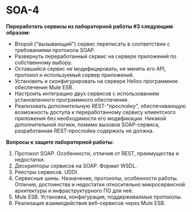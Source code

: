 # SOA-4

**Переработать сервисы из лабораторной работы #3 следующим образом:**

- Второй ("вызывающий") сервис переписать в соответствии с требованиями протокола SOAP.
- Развернуть переработанный сервис на сервере приложений по собственному выбору.
- Оставшийся сервис не модифицировать, не менять его API, протокол и используемый сервер приложений.
- Установить и сконфигурировать на сервере Helios программное обеспечение Mule ESB.
- Настроить интеграцию двух сервисов с использованием установленного программного обеспечения.
- Реализовать дополнительную REST-"прослойку", обеспечивающую возможность доступа к переработанному сервису клиентского приложения без необходимости его модификации. Никакой дополнительной логики, помимо вызовов SOAP-сервиса, разработанная REST-прослойка содержать не должна.

**Вопросы к защите лабораторной работы:**

1. Протокол SOAP. Особенности, отличия от REST, преимущества и недостатки.
2. Дескрипторы сервисов на SOAP. Формат WSDL.
3. Реестры сервисов. UDDI.
4. Сервисные шины. Назначение, протоколы, особенности работы. Отличия, достоинства и недостатки относительно микросервисной архитектуры и инфраструктурного ПО для неё.
5. Mule ESB. Установка, конфигурация, поддерживаемые протоколы.
6. Реализация взаимодействия веб-сервисов через Mule ESB.
